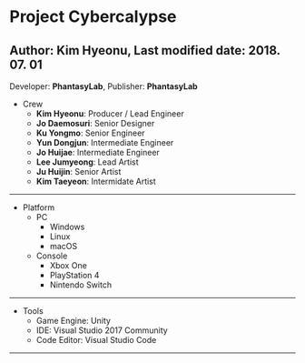 Project Cybercalypse
====

Author: Kim Hyeonu, Last modified date: 2018. 07. 01
---

Developer: **PhantasyLab**, Publisher: **PhantasyLab**

* Crew
  - **Kim Hyeonu**: Producer / Lead Engineer
  - **Jo Daemosuri**: Senior Designer
  - **Ku Yongmo**: Senior Engineer
  - **Yun Dongjun**: Intermediate Engineer
  - **Jo Huijae**: Intermediate Engineer
  - **Lee Jumyeong**: Lead Artist
  - **Ju Huijin**: Senior Artist
  - **Kim Taeyeon**: Intermidate Artist
  
- - -
  
* Platform
  - PC
    + Windows
    + Linux
    + macOS
  - Console 
    + Xbox One
    + PlayStation 4
    + Nintendo Switch

- - -

* Tools
  - Game Engine: Unity
  - IDE: Visual Studio 2017 Community
  - Code Editor: Visual Studio Code

- - -
